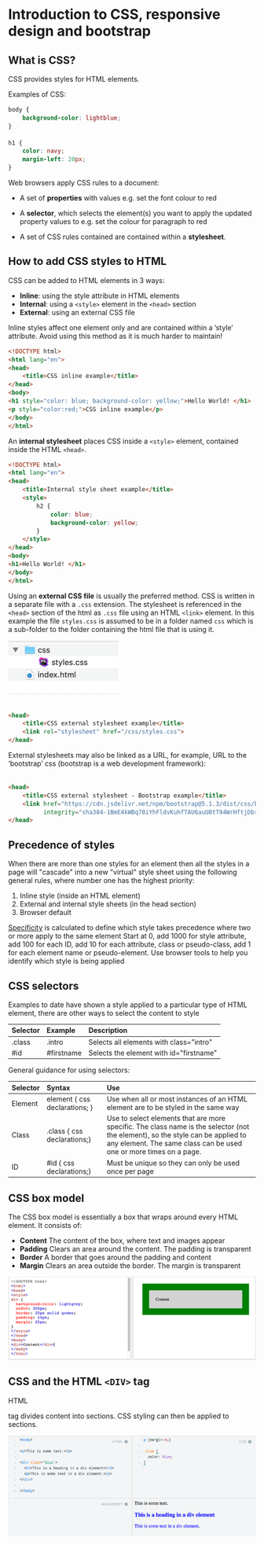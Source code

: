 # Introduction to CSS, responsive design and bootstrap

## What is CSS?

CSS provides styles for HTML elements.

Examples of CSS:

```css
body {
    background-color: lightblue;
}

h1 {
    color: navy;
    margin-left: 20px;
}
```

Web browsers apply CSS rules to a document:

- A set of **properties** with values e.g. set the font colour to red
- A **selector**, which selects the element(s) you want to apply the updated property values to e.g. set the colour for
  paragraph to red

- A set of CSS rules contained are contained within a **stylesheet**.

## How to add CSS styles to HTML

CSS can be added to HTML elements in 3 ways:

- **Inline**: using the style attribute in HTML elements
- **Internal**: using a `<style>` element in the `<head>` section
- **External**: using an external CSS file

Inline styles affect one element only and are contained within a ’style’ attribute. Avoid using this method as it is
much harder to maintain!

```html
<!DOCTYPE html>
<html lang="en">
<head>
    <title>CSS inline example</title>
</head>
<body>
<h1 style="color: blue; background-color: yellow;">Hello World! </h1>
<p style="color:red;">CSS inline example</p>
</body>
</html>
```

An **internal stylesheet** places CSS inside a `<style>` element, contained inside the HTML `<head>`.

```html
<!DOCTYPE html>
<html lang="en">
<head>
    <title>Internal style sheet example</title>
    <style>
        h2 {
            color: blue;
            background-color: yellow;
        }
    </style>
</head>
<body>
<h1>Hello World! </h1>
</body>
</html>
```

Using an **external CSS file** is usually the preferred method. CSS is written in a separate file with a `.css`
extension. The stylesheet is referenced in the `<head>` section of the html as `.css` file using an HTML `<link>`
element. In this example the file `styles.css` is assumed to be in a folder named `css` which is a sub-folder to the
folder containing the html file that is using it.

![Directory showing css](img/css_dir.png)

```html

<head>
    <title>CSS external stylesheet example</title>
    <link rel="stylesheet" href="/css/styles.css">
</head>
```

External stylesheets may also be linked as a URL, for example, URL to the ‘bootstrap’ css (bootstrap is a web
development framework):

```html

<head>
    <title>CSS external stylesheet - Bootstrap example</title>
    <link href="https://cdn.jsdelivr.net/npm/bootstrap@5.1.3/dist/css/bootstrap.min.css" rel="stylesheet"
          integrity="sha384-1BmE4kWBq78iYhFldvKuhfTAU6auU8tT94WrHftjDbrCEXSU1oBoqyl2QvZ6jIW3" crossorigin="anonymous">
</head>
```
## Precedence of styles
When there are more than one styles for an element then all the styles in a page will "cascade" into a new "virtual" style sheet using the following general rules, where number one has the highest priority:
1. Inline style (inside an HTML element)
2. External and internal style sheets (in the head section)
3. Browser default

[Specificity](https://www.w3schools.com/css/css_specificity.asp) is calculated to define which style takes precedence where two or more apply to the same element
Start at 0, add 1000 for style attribute, add 100 for each ID, add 10 for each attribute, class or pseudo-class, add 1 for each element name or pseudo-element.
Use browser tools to help you identify which style is being applied

## CSS selectors
Examples to date have shown a style applied to a particular type of HTML element, there are other ways to select the content to style

| Selector | Example    | Description                             |
|:---------|:-----------|:----------------------------------------|
| .class   | .intro     | Selects all elements with class="intro" |
| #id      | #firstname | Selects the element with id="firstname" |

General guidance for using selectors:

| Selector | Syntax                        | Use                                                                                                                                                                                                  |
|:---------|:------------------------------|:-----------------------------------------------------------------------------------------------------------------------------------------------------------------------------------------------------|
| Element  | element { css declarations; } | Use when all or most instances of an HTML element are to be styled in the same way                                                                                                                   |
| Class    | .class { css declarations;}   | Use to select elements that are more specific. The class name is the selector (not the element), so the style can be applied to any element. The same class can be used one or more times on a page. |
| ID       | #id { css declarations;}      | Must be unique so they can only be used once per page                                                                                                                                                |

## CSS box model
The CSS box model is essentially a box that wraps around every HTML element. It consists of: 
- **Content** The content of the box, where text and images appear
- **Padding** Clears an area around the content. The padding is transparent
- **Border** A border that goes around the padding and content
- **Margin** Clears an area outside the border. The margin is transparent

![Box model](img/box_model.png)

## CSS and the HTML `<DIV>` tag
HTML <div></div> tag divides content into sections. CSS styling can then be applied to sections.

![CSS and DIV](img/css_div.png)

